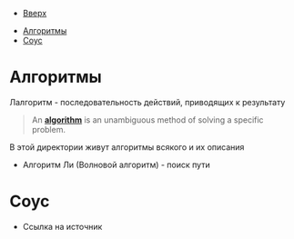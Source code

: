 * [Вверх](../TableOfContent.md)

- [Алгоритмы](#алгоритмы)
- [Соус](#соус)

# Алгоритмы

Лалгоритм - последовательность действий, приводящих к результату

> An **[algorithm](https://en.wikipedia.org/wiki/Algorithm "Algorithm")** is an unambiguous method of solving a specific problem.

В этой директории живут алгоритмы всякого и их описания

* Алгоритм Ли (Волновой алгоритм) - поиск пути

# Соус

* Ссылка на источник

